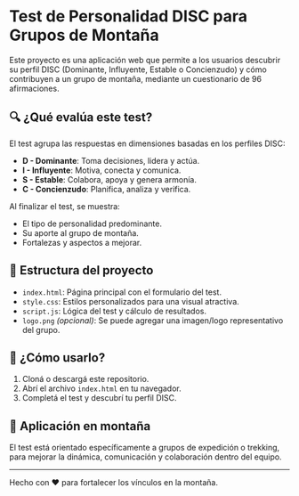 # Test de Personalidad DISC para Grupos de Montaña

Este proyecto es una aplicación web que permite a los usuarios descubrir su perfil DISC (Dominante, Influyente, Estable o Concienzudo) y cómo contribuyen a un grupo de montaña, mediante un cuestionario de 96 afirmaciones.

## 🔍 ¿Qué evalúa este test?

El test agrupa las respuestas en dimensiones basadas en los perfiles DISC:

- **D - Dominante**: Toma decisiones, lidera y actúa.
- **I - Influyente**: Motiva, conecta y comunica.
- **S - Estable**: Colabora, apoya y genera armonía.
- **C - Concienzudo**: Planifica, analiza y verifica.

Al finalizar el test, se muestra:

- El tipo de personalidad predominante.
- Su aporte al grupo de montaña.
- Fortalezas y aspectos a mejorar.

## 📂 Estructura del proyecto

- `index.html`: Página principal con el formulario del test.
- `style.css`: Estilos personalizados para una visual atractiva.
- `script.js`: Lógica del test y cálculo de resultados.
- `logo.png` *(opcional)*: Se puede agregar una imagen/logo representativo del grupo.

## 🚀 ¿Cómo usarlo?

1. Cloná o descargá este repositorio.
2. Abrí el archivo `index.html` en tu navegador.
3. Completá el test y descubrí tu perfil DISC.

## 🧭 Aplicación en montaña

El test está orientado específicamente a grupos de expedición o trekking, para mejorar la dinámica, comunicación y colaboración dentro del equipo.

---

Hecho con ❤️ para fortalecer los vínculos en la montaña.
